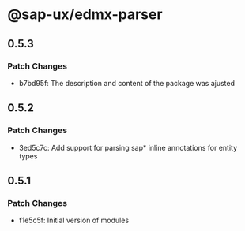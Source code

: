 # @sap-ux/edmx-parser

## 0.5.3

### Patch Changes

-   b7bd95f: The description and content of the package was ajusted

## 0.5.2

### Patch Changes

-   3ed5c7c: Add support for parsing sap\* inline annotations for entity types

## 0.5.1

### Patch Changes

-   f1e5c5f: Initial version of modules
